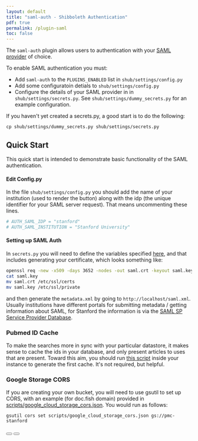 ```yaml
---
layout: default
title: "saml-auth - Shibboleth Authentication"
pdf: true
permalink: /plugin-saml
toc: false
---
```


The `saml-auth` plugin allows users to authentication with your [SAML provider](https://en.wikipedia.org/wiki/Security_Assertion_Markup_Language) of choice.

To enable SAML authentication you must:

  * Add `saml-auth` to the `PLUGINS_ENABLED` list in `shub/settings/config.py`
  * Add some configuratoin detials to `shub/settings/config.py`
  * Configure the details of your SAML provider in in `shub/settings/secrets.py`. See
    `shub/settings/dummy_secrets.py` for an example configuration. 

If you haven't yet created a secrets.py, a good start is to do the following:

```
cp shub/settings/dummy_secrets.py shub/settings/secrets.py
```
  
## Quick Start
This quick start is intended to demonstrate basic functionality of the SAML authentication. 


#### Edit Config.py

In the file `shub/settings/config.py` you should add the name of your institution (used to render the button)
along with the idp (the unique identifier for your SAML server request). That means uncommenting these lines.

```bash
# AUTH_SAML_IDP = "stanford"
# AUTH_SAML_INSTITUTION = "Stanford University"
```


#### Setting up SAML Auth

In `secrets.py` you will need to define the variables specified [here](http://python-social-auth.readthedocs.io/en/latest/backends/saml.html), and that includes generating your certificate, which looks something like:

```bash
openssl req -new -x509 -days 3652 -nodes -out saml.crt -keyout saml.key
cat saml.key
mv saml.crt /etc/ssl/certs
mv saml.key /etc/ssl/private
```

and then generate the `metadata.xml` by going to `http://localhost/saml.xml`. Usually institutions have different portals for submitting metadata / getting information about SAML, for Stanford the information is via the [SAML SP Service Provider Database](https://spdb.stanford.edu/).


### Pubmed ID Cache
To make the searches more in sync with your particular datastore, it makes sense to cache the ids in your database, and only present articles to uses that are present. Toward this aim, you should run [this script](scripts/generate_pubmed_cache.py) inside your instance to generate the first cache. It's not required, but helpful.


### Google Storage CORS
If you are creating your own bucket, you will need to use gsutil to set up CORS, with an example (for doc.fish domain) provided in [scripts/google_cloud_storage_cors.json](scripts/google_cloud_storage_cors.json). You would run as follows:

```
gsutil cors set scripts/google_cloud_storage_cors.json gs://pmc-stanford
```

<div>
    <a href="/sregistry/plugins/plugin-ldap"><button class="previous-button btn btn-primary"><i class="fa fa-chevron-left"></i> </button></a>
    <a href="/sregistry/plugin-globus"><button class="next-button btn btn-primary"><i class="fa fa-chevron-right"></i> </button></a>
</div><br>
